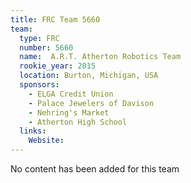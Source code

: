 ```yaml
---
title: FRC Team 5660
team:
  type: FRC
  number: 5660
  name:  A.R.T. Atherton Robotics Team
  rookie_year: 2015
  location: Burton, Michigan, USA
  sponsors:
    - ELGA Credit Union
    - Palace Jewelers of Davison
    - Nehring's Market
    - Atherton High School
  links:
    Website: 
---
```

No content has been added for this team